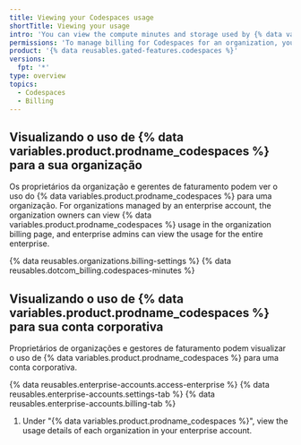 ```yaml
---
title: Viewing your Codespaces usage
shortTitle: Viewing your usage
intro: 'You can view the compute minutes and storage used by {% data variables.product.prodname_codespaces %}.'
permissions: 'To manage billing for Codespaces for an organization, you must be an organization owner or a billing manager.'
product: '{% data reusables.gated-features.codespaces %}'
versions:
  fpt: '*'
type: overview
topics:
  - Codespaces
  - Billing
---
```


## Visualizando o uso de {% data variables.product.prodname_codespaces %} para a sua organização

Os proprietários da organização e gerentes de faturamento podem ver o uso do {% data variables.product.prodname_codespaces %} para uma organização. For organizations managed by an enterprise account, the organization owners can view {% data variables.product.prodname_codespaces %} usage in the organization billing page, and enterprise admins can view the usage for the entire enterprise.

{% data reusables.organizations.billing-settings %}
{% data reusables.dotcom_billing.codespaces-minutes %}

## Visualizando o uso de {% data variables.product.prodname_codespaces %} para sua conta corporativa

Proprietários de organizações e gestores de faturamento podem visualizar o uso de {% data variables.product.prodname_codespaces %} para uma conta corporativa.

{% data reusables.enterprise-accounts.access-enterprise %}
{% data reusables.enterprise-accounts.settings-tab %}
{% data reusables.enterprise-accounts.billing-tab %}
1. Under "{% data variables.product.prodname_codespaces %}", view the usage details of each organization in your enterprise account.
